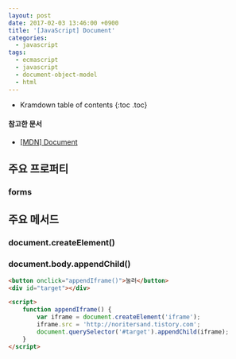 ```yaml
---
layout: post
date: 2017-02-03 13:46:00 +0900
title: '[JavaScript] Document'
categories:
  - javascript
tags:
  - ecmascript
  - javascript
  - document-object-model
  - html
---
```


* Kramdown table of contents
{:toc .toc}

#### 참고한 문서

- [\[MDN\] Document](https://developer.mozilla.org/en-US/docs/Web/API/Document)

## 주요 프로퍼티

### forms

## 주요 메서드

### document.createElement()

### document.body.appendChild()

```html
<button onclick="appendIframe()">눌러</button>
<div id="target"></div>

<script>
    function appendIframe() {
        var iframe = document.createElement('iframe');
        iframe.src = 'http://noritersand.tistory.com';
        document.querySelector('#target').appendChild(iframe);
    }
</script>
```
